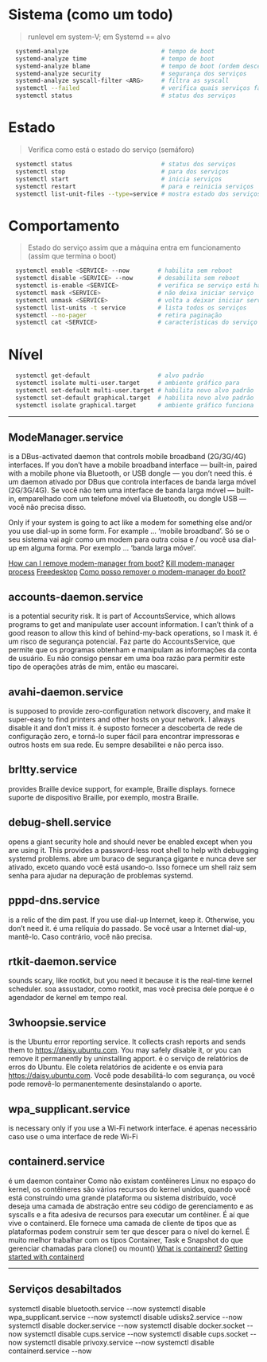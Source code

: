 # Sistema (como um todo)
> runlevel em system-V; em Systemd == alvo
```sh
  systemd-analyze                          # tempo de boot
  systemd-analyze time                     # tempo de boot
  systemd-analyze blame                    # tempo de boot (ordem descendente)
  systemd-analyze security                 # segurança dos serviços
  systemd-analyze syscall-filter <ARG>     # filtra as syscall
  systemctl --failed                       # verifica quais serviços falharam
  systemctl status                         # status dos serviços 
```

# Estado
> Verifica como está o estado do serviço (semáforo)
```sh
  systemctl status                         # status dos serviços 
  systemctl stop                           # para dos serviços 
  systemctl start                          # inicia serviços 
  systemctl restart                        # para e reinicia serviços 
  systemctl list-unit-files --type=service # mostra estado dos serviços
```

# Comportamento
> Estado do serviço assim que a máquina entra em funcionamento (assim que termina o boot)
```sh
  systemctl enable <SERVICE> --now        # habilita sem reboot
  systemctl disable <SERVICE> --now       # desabilita sem reboot
  systemctl is-enable <SERVICE>           # verifica se serviço está habilitado
  systemctl mask <SERVICE>                # não deixa iniciar serviço
  systemctl unmask <SERVICE>              # volta a deixar iniciar serviço
  systemctl list-units -t service         # lista todos os serviços
  systemctl --no-pager                    # retira paginação
  systemctl cat <SERVICE>                 # características do serviço
```

# Nível
```sh
  systemctl get-default                   # alvo padrão
  systemctl isolate multi-user.target     # ambiente gráfico para
  systemctl set-default multi-user.target # habilita novo alvo padrão
  systemctl set-default graphical.target  # habilita novo alvo padrão
  systemctl isolate graphical.target      # ambiente gráfico funciona
```

---


## ModeManager.service
  is a DBus-activated daemon that controls mobile broadband (2G/3G/4G) interfaces. If you don’t have a mobile broadband interface — built-in, paired with a mobile phone via Bluetooth, or USB dongle — you don’t need this.
  é um daemon ativado por DBus que controla interfaces de banda larga móvel (2G/3G/4G). Se você não tem uma interface de banda larga móvel — built-in, emparelhado com um telefone móvel via Bluetooth, ou dongle USB — você não precisa disso.

  Only if your system is going to act like a modem for something else and/or you use dial-up in some form. For example … ‘mobile broadband’.
  Só se o seu sistema vai agir como um modem para outra coisa e / ou você usa dial-up em alguma forma. Por exemplo ... ‘banda larga móvel’.

[How can I remove modem-manager from boot?](https://askubuntu.com/questions/216114/how-can-i-remove-modem-manager-from-boot)
[Kill modem-manager process](https://askubuntu.com/questions/45726/kill-modem-manager-process)
[Freedesktop](https://www.freedesktop.org/)
[Como posso remover o modem-manager do boot?](https://sobrelinux.info/questions/7197/how-can-i-remove-modem-manager-from-boot)


## accounts-daemon.service 
  is a potential security risk. It is part of AccountsService, which allows programs to get and manipulate user account information. I can’t think of a good reason to allow this kind of behind-my-back operations, so I mask it.
  é um risco de segurança potencial. Faz parte do AccountsService, que permite que os programas obtenham e manipulam as informações da conta de usuário. Eu não consigo pensar em uma boa razão para permitir este tipo de operações atrás de mim, então eu mascarei.


## avahi-daemon.service 
  is supposed to provide zero-configuration network discovery, and make it super-easy to find printers and other hosts on your network. I always disable it and don’t miss it.
  é suposto fornecer a descoberta de rede de configuração zero, e torná-lo super fácil para encontrar impressoras e outros hosts em sua rede. Eu sempre desabilitei e não perca isso.


## brltty.service 
  provides Braille device support, for example, Braille displays.
  fornece suporte de dispositivo Braille, por exemplo, mostra Braille.


## debug-shell.service 
  opens a giant security hole and should never be enabled except when you are using it. This provides a password-less root shell to help with debugging systemd problems.
  abre um buraco de segurança gigante e nunca deve ser ativado, exceto quando você está usando-o. Isso fornece um shell raiz sem senha para ajudar na depuração de problemas systemd.


## pppd-dns.service 
  is a relic of the dim past. If you use dial-up Internet, keep it. Otherwise, you don’t need it.
  é uma relíquia do passado. Se você usar a Internet dial-up, mantê-lo. Caso contrário, você não precisa.


## rtkit-daemon.service 
  sounds scary, like rootkit, but you need it because it is the real-time kernel scheduler.
  soa assustador, como rootkit, mas você precisa dele porque é o agendador de kernel em tempo real.


## 3whoopsie.service 
  is the Ubuntu error reporting service. It collects crash reports and sends them to https://daisy.ubuntu.com. You may safely disable it, or you can remove it permanently by uninstalling apport.
  é o serviço de relatórios de erros do Ubuntu. Ele coleta relatórios de acidente e os envia para https://daisy.ubuntu.com. Você pode desabilitá-lo com segurança, ou você pode removê-lo permanentemente desinstalando o aporte.


## wpa_supplicant.service 
  is necessary only if you use a Wi-Fi network interface.
  é apenas necessário caso use o uma interface de rede Wi-Fi


## containerd.service
  é um daemon container
  Como não existam contêineres Linux no espaço do kernel, 
  os contêineres são vários recursos do kernel unidos, 
  quando você está construindo uma grande plataforma ou sistema distribuído, 
  você deseja uma camada de abstração entre seu código de gerenciamento e 
  as syscalls e a fita adesiva de recursos para executar um contêiner. 
  É aí que vive o containerd. 
  Ele fornece uma camada de cliente 
  de tipos que as plataformas podem construir sem ter que descer para o nível do kernel. 
  É muito melhor trabalhar com os tipos Container, 
  Task e Snapshot do que gerenciar chamadas para clone() ou mount()
[What is containerd?](https://www.docker.com/blog/what-is-containerd-runtime/)
[Getting started with containerd](https://containerd.io/docs/getting-started/)


---

## Serviços desabiltados
  systemctl disable bluetooth.service --now
  systemctl disable wpa_supplicant.service --now
  systemctl disable udisks2.service --now
  systemctl disable docker.service --now
  systemctl disable docker.socket --now
  systemctl disable cups.service --now
  systemctl disable cups.socket --now
  systemctl disable privoxy.service --now
  systemctl disable containerd.service --now
